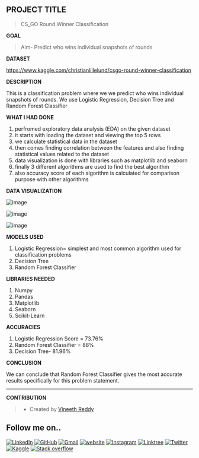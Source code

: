 ## PROJECT TITLE

>CS_GO Round Winner Classification

**GOAL**

>Aim- Predict who wins individual snapshots of rounds

**DATASET**

https://www.kaggle.com/christianlillelund/csgo-round-winner-classification

**DESCRIPTION**

This is a classification problem where we we predict who wins individual snapshots of rounds. We use Logistic Regression, Decision Tree and Random Forest Classifier

**WHAT I HAD DONE**

1. perfromed exploratory data analysis (EDA) on the given dataset
2. it starts with loading the dataset and viewing the top 5 rows
3. we calculate statistical data in the dataset
4. then comes finding correlation between the features and also finding statistical values related to the dataset
5. data visualization is done with libraries such as matplotlib and seaborn
6. finally 3 different algorithms are used to find the best algorithm 
7. also accuracy score of each algorithm is calculated for comparison purpose with other algorithms

**DATA VISUALIZATION**

![image](https://user-images.githubusercontent.com/78292851/157266387-e42175ca-d73c-44de-acfa-bea89a24c0c7.png)

![image](https://user-images.githubusercontent.com/78292851/157266436-8e3a1a69-d194-45fb-9d53-53fbf25f9698.png)

![image](https://user-images.githubusercontent.com/78292851/157266484-b75f55c4-c8a3-4cd4-963a-6f298ce07939.png)


**MODELS USED**

1. Logistic Regression= simplest and most common algorithm used for classification problems
2. Decision Tree
3. Random Forest Classifier


**LIBRARIES NEEDED**

1. Numpy
2. Pandas
3. Matplotlib
4. Seaborn
5. Scikit-Learn

**ACCURACIES**

1. Logistic Regression Score = 73.76%
2. Random Forest Classifier = 88%
3. Decision Tree- 81.96%

**CONCLUSION**

We can conclude that Random Forest Classifier gives the most accurate results specifically for this problem statement.
_________________
**CONTRIBUTION**

>- Created by [Vineeth Reddy](https://linktr.ee/vineethreddy1997)

## Follow me on..
[![LinkedIn](https://img.shields.io/badge/linkedin-%230077B5.svg?style=for-the-badge&logo=linkedin&logoColor=white)](https://www.linkedin.com/in/vineethreddy1997/)
[![GitHub](https://img.shields.io/badge/github-%23121011.svg?style=for-the-badge&logo=github&logoColor=white)](https://github.com/VineethReddy1997)
[![Gmail](https://img.shields.io/badge/Gmail-D14836?style=for-the-badge&logo=gmail&logoColor=white)](mailto:vineethreddywithds@gmail.com)
[![website](https://img.shields.io/badge/website-000000?style=for-the-badge&logo=About.me&logoColor=white)](https://vineethdata.github.io/)
[![Instagram](https://img.shields.io/badge/Instagram-E4405F?style=for-the-badge&logo=instagram&logoColor=white)](https://www.instagram.com/vineeth_reddy_2426/)
[![Linktree](https://img.shields.io/badge/linktree-39E09B?style=for-the-badge&logo=linktree&logoColor=white)](https://linktr.ee/vineethreddy1997)
[![Twitter](https://img.shields.io/badge/Twitter-1DA1F2?style=for-the-badge&logo=twitter&logoColor=white)](https://twitter.com/gangulavineeth1)
[![Kaggle](https://img.shields.io/badge/Kaggle-20BEFF?style=for-the-badge&logo=Kaggle&logoColor=white)](https://www.kaggle.com/vineethreddygangula)
[![Stack overflow](https://img.shields.io/badge/Stack_Overflow-FE7A16?style=for-the-badge&logo=stack-overflow&logoColor=white)](https://stackoverflow.com/users/18168904/vineeth-reddy-gangula)


